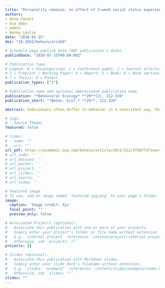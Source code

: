 ```yaml
---
title: "Personality remains: no effect of 3-week social status experience on personality in male fowl"
authors:
- Anna Favati
- Eva Udén
- admin
- Hanne Løvlie
date: "2018-01-15"
doi: "10.1093/beheco/arx160"

# Schedule page publish date (NOT publication's date).
publishDate: "2020-07-25T00:00:00Z"

# Publication type.
# Legend: 0 = Uncategorized; 1 = Conference paper; 2 = Journal article;
# 3 = Preprint / Working Paper; 4 = Report; 5 = Book; 6 = Book section;
# 7 = Thesis; 8 = Patent
publication_types: ["2"]

# Publication name and optional abbreviated publication name.
publication: "*Behavioral Ecology* **29**(2), 312-320"
publication_short: "*Behav. Ecol.* **29**, 312-320"

abstract: Individuals often differ in behavior in a consistent way, that is, they show variation in personality. Understanding the processes explaining the emergence and maintenance of this variation is a current major topic in the field of animal behavioral research. Recent theoretical models predict that differences in various states can generate individual variation in behavior. Previous studies have mainly focused on endogenous states like metabolic rate or energy reserves, but theory also suggests that states based on social interactions could play important roles in shaping personality. We have earlier demonstrated short-term status-dependent variation in behavior in the domestic fowl (*Gallus gallus domesticus*), but whether such behavioral variation remains also after a longer period of time, is unknown. Therefore, we examine the influence of social status on variation in behavior, using experimental manipulation of social status in pairs of male domestic fowl. We scored males in 3 personality assays (novel arena test, novel object test, and aggression test) before and after 3 weeks in pairs as either dominant or subordinate. We observed individual consistency of behavior despite alteration of social status. We further found no support for social status acting as a state that generates variation in personality over the used time interval&#58; social status had no significant effect on the change in behavioral responses between repeated personality tests. Our results suggest that personality is more important than current social situation for describing individual behavior in stable groups.

# tags:
# - Source Themes
featured: false

# links:
# - name: ""
#   url: ""
url_pdf: https://academic.oup.com/beheco/article/29/2/312/4750773?searchresult=1
# url_code: ''
# url_dataset: ''
# url_poster: ''
# url_project: ''
# url_slides: ''
# url_source: ''
# url_video: ''

# Featured image
# To use, add an image named `featured.jpg/png` to your page's folder.
image:
  caption: 'Image credit: Xyz'
  focal_point: ""
  preview_only: false

# Associated Projects (optional).
#   Associate this publication with one or more of your projects.
#   Simply enter your project's folder or file name without extension.
#   E.g. `internal-project` references `content/project/internal-project/index.md`.
#   Otherwise, set `projects: []`.
projects: []

# Slides (optional).
#   Associate this publication with Markdown slides.
#   Simply enter your slide deck's filename without extension.
#   E.g. `slides: "example"` references `content/slides/example/index.md`.
#   Otherwise, set `slides: ""`.
slides: ""
---
```

